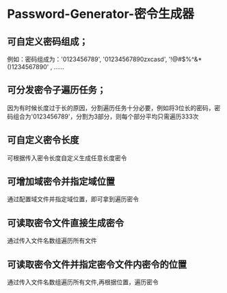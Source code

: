 # Password-Generator-密令生成器
## 可自定义密码组成；
例如：密码组成为：'0123456789', '01234567890zxcasd', '!@#$%^&*()1234567890' , ......

## 可分发密令子遍历任务；
因为有时候长度过于长的原因，分割遍历任务十分必要，例如将3位长的密码，密码组合为'0123456789'，分割为3部分，则每个部分平均只需遍历333次

## 可自定义密令长度
可根据传入密令长度自定义生成任意长度密令

## 可增加域密令并指定域位置
通过配置域文件并指定域位置，即可拿到遍历密令

## 可读取密令文件直接生成密令
通过传入文件名数组遍历所有文件

## 可读取密令文件并指定密令文件内密令的位置
通过传入文件名数组遍历所有文件,再根据位置，遍历密令

